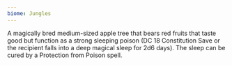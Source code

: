 ```yaml
---
biome: Jungles
---
```

A magically bred medium-sized apple tree that bears red fruits that taste good but function as a strong sleeping poison (DC 18 Constitution Save or the recipient falls into a deep magical sleep for 2d6 days). The sleep can be cured by a Protection from Poison spell. 

